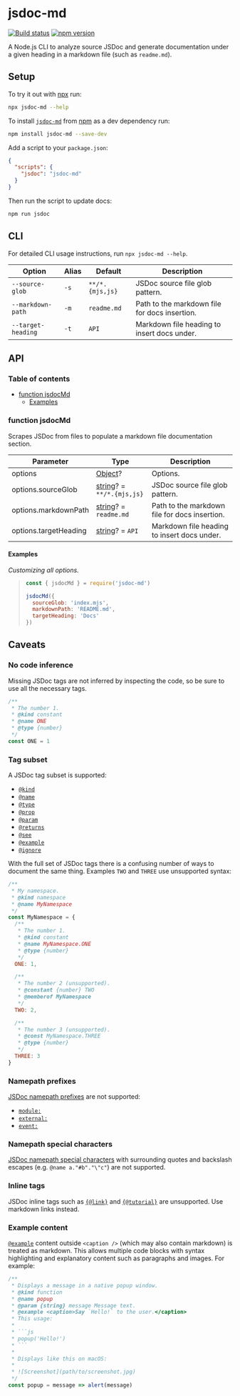 # jsdoc-md

[![Build status](https://travis-ci.org/jaydenseric/jsdoc-md.svg)](https://travis-ci.org/jaydenseric/jsdoc-md) [![npm version](https://img.shields.io/npm/v/jsdoc-md.svg)](https://npm.im/jsdoc-md)

A Node.js CLI to analyze source JSDoc and generate documentation under a given heading in a markdown file (such as `readme.md`).

## Setup

To try it out with [npx](https://npm.im/npx) run:

```sh
npx jsdoc-md --help
```

To install [`jsdoc-md`](https://npm.im/jsdoc-md) from [npm](https://npmjs.com) as a dev dependency run:

```sh
npm install jsdoc-md --save-dev
```

Add a script to your `package.json`:

```json
{
  "scripts": {
    "jsdoc": "jsdoc-md"
  }
}
```

Then run the script to update docs:

```sh
npm run jsdoc
```

## CLI

For detailed CLI usage instructions, run `npx jsdoc-md --help`.

| Option             | Alias | Default         | Description                                   |
| ------------------ | ----- | --------------- | --------------------------------------------- |
| `--source-glob`    | `-s`  | `**/*.{mjs,js}` | JSDoc source file glob pattern.               |
| `--markdown-path`  | `-m`  | `readme.md`     | Path to the markdown file for docs insertion. |
| `--target-heading` | `-t`  | `API`           | Markdown file heading to insert docs under.   |

## API

### Table of contents

- [function jsdocMd](#function-jsdocmd)
  - [Examples](#examples)

### function jsdocMd

Scrapes JSDoc from files to populate a markdown file documentation section.

| Parameter             | Type                                                                                                  | Description                                   |
| --------------------- | ----------------------------------------------------------------------------------------------------- | --------------------------------------------- |
| options               | [Object](https://developer.mozilla.org/javascript/reference/global_objects/Object)?                   | Options.                                      |
| options.sourceGlob    | [string](https://developer.mozilla.org/javascript/reference/global_objects/string)? = `**/*.{mjs,js}` | JSDoc source file glob pattern.               |
| options.markdownPath  | [string](https://developer.mozilla.org/javascript/reference/global_objects/string)? = `readme.md`     | Path to the markdown file for docs insertion. |
| options.targetHeading | [string](https://developer.mozilla.org/javascript/reference/global_objects/string)? = `API`           | Markdown file heading to insert docs under.   |

#### Examples

_Customizing all options._

> ```js
> const { jsdocMd } = require('jsdoc-md')
>
> jsdocMd({
>   sourceGlob: 'index.mjs',
>   markdownPath: 'README.md',
>   targetHeading: 'Docs'
> })
> ```

## Caveats

### No code inference

Missing JSDoc tags are not inferred by inspecting the code, so be sure to use all the necessary tags.

```js
/**
 * The number 1.
 * @kind constant
 * @name ONE
 * @type {number}
 */
const ONE = 1
```

### Tag subset

A JSDoc tag subset is supported:

- [`@kind`](http://usejsdoc.org/tags-kind.html)
- [`@name`](http://usejsdoc.org/tags-name.html)
- [`@type`](http://usejsdoc.org/tags-type.html)
- [`@prop`](http://usejsdoc.org/tags-property.html)
- [`@param`](http://usejsdoc.org/tags-param.html)
- [`@returns`](http://usejsdoc.org/tags-returns.html)
- [`@see`](http://usejsdoc.org/tags-see.html)
- [`@example`](http://usejsdoc.org/tags-example.html)
- [`@ignore`](http://usejsdoc.org/tags-ignore.html)

With the full set of JSDoc tags there is a confusing number of ways to document the same thing. Examples `TWO` and `THREE` use unsupported syntax:

```js
/**
 * My namespace.
 * @kind namespace
 * @name MyNamespace
 */
const MyNamespace = {
  /**
   * The number 1.
   * @kind constant
   * @name MyNamespace.ONE
   * @type {number}
   */
  ONE: 1,

  /**
   * The number 2 (unsupported).
   * @constant {number} TWO
   * @memberof MyNamespace
   */
  TWO: 2,

  /**
   * The number 3 (unsupported).
   * @const MyNamespace.THREE
   * @type {number}
   */
  THREE: 3
}
```

### Namepath prefixes

[JSDoc namepath prefixes](http://usejsdoc.org/about-namepaths.html) are not supported:

- [`module:`](http://usejsdoc.org/tags-module.html)
- [`external:`](http://usejsdoc.org/tags-external.html)
- [`event:`](http://usejsdoc.org/tags-event.html)

### Namepath special characters

[JSDoc namepath special characters](http://usejsdoc.org/about-namepaths.html) with surrounding quotes and backslash escapes (e.g. `@name a."#b"."\"c"`) are not supported.

### Inline tags

JSDoc inline tags such as [`{@link}`](http://usejsdoc.org/tags-inline-link.html) and [`{@tutorial}`](http://usejsdoc.org/tags-inline-tutorial.html) are unsupported. Use markdown links instead.

### Example content

[`@example`](http://usejsdoc.org/tags-example.html) content outside `<caption />` (which may also contain markdown) is treated as markdown. This allows multiple code blocks with syntax highlighting and explanatory content such as paragraphs and images. For example:

````js
/**
 * Displays a message in a native popup window.
 * @kind function
 * @name popup
 * @param {string} message Message text.
 * @example <caption>Say `Hello!` to the user.</caption>
 * This usage:
 *
 * ```js
 * popup('Hello!')
 * ```
 *
 * Displays like this on macOS:
 *
 * ![Screenshot](path/to/screenshot.jpg)
 */
const popup = message => alert(message)
````
